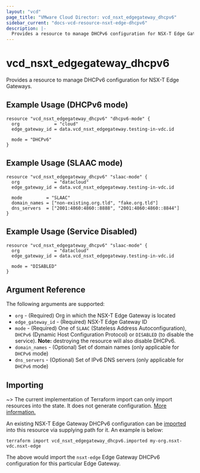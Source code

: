 ```yaml
---
layout: "vcd"
page_title: "VMware Cloud Director: vcd_nsxt_edgegateway_dhcpv6"
sidebar_current: "docs-vcd-resource-nsxt-edge-dhcpv6"
description: |-
  Provides a resource to manage DHCPv6 configuration for NSX-T Edge Gateways.
---
```


# vcd\_nsxt\_edgegateway\_dhcpv6

Provides a resource to manage DHCPv6 configuration for NSX-T Edge Gateways.

## Example Usage (DHCPv6 mode)

```hcl
resource "vcd_nsxt_edgegateway_dhcpv6" "dhcpv6-mode" {
  org             = "cloud"
  edge_gateway_id = data.vcd_nsxt_edgegateway.testing-in-vdc.id

  mode = "DHCPv6"
}
```

## Example Usage (SLAAC mode)

```hcl
resource "vcd_nsxt_edgegateway_dhcpv6" "slaac-mode" {
  org             = "datacloud"
  edge_gateway_id = data.vcd_nsxt_edgegateway.testing-in-vdc.id

  mode         = "SLAAC"
  domain_names = ["non-existing.org.tld", "fake.org.tld"]
  dns_servers  = ["2001:4860:4860::8888", "2001:4860:4860::8844"]
}
```

## Example Usage (Service Disabled)

```hcl
resource "vcd_nsxt_edgegateway_dhcpv6" "slaac-mode" {
  org             = "datacloud"
  edge_gateway_id = data.vcd_nsxt_edgegateway.testing-in-vdc.id

  mode = "DISABLED"
}
```

## Argument Reference

The following arguments are supported:

* `org` - (Required) Org in which the NSX-T Edge Gateway is located
* `edge_gateway_id` - (Required) NSX-T Edge Gateway ID
* `mode` - (Required) One of `SLAAC` (Stateless Address Autoconfiguration), `DHCPv6` (Dynamic Host
  Configuration Protocol) or `DISABLED` (to disable the service). **Note:** destroying the resource
  will also disable DHCPv6.
* `domain_names` - (Optional) Set of domain names (only applicable for `DHCPv6` mode)
* `dns_servers` - (Optional) Set of IPv6 DNS servers (only applicable for `DHCPv6` mode)

## Importing

~> The current implementation of Terraform import can only import resources into the state.
It does not generate configuration. [More information.](https://www.terraform.io/docs/import/)

An existing NSX-T Edge Gateway DHCPv6 configuration can be [imported][docs-import] into this
resource via supplying path for it. An example is below:

[docs-import]: https://www.terraform.io/docs/import/

```
terraform import vcd_nsxt_edgegateway_dhcpv6.imported my-org.nsxt-vdc.nsxt-edge
```

The above would import the `nsxt-edge` Edge Gateway DHCPv6 configuration for this particular
Edge Gateway.
